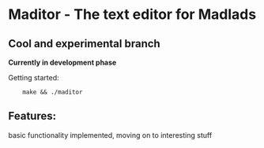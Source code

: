 # Maditor - The text editor for Madlads
## Cool and experimental branch

**Currently in development phase**

Getting started:
``` console
    make && ./maditor
```
## Features:
basic functionality implemented, moving on to interesting stuff

